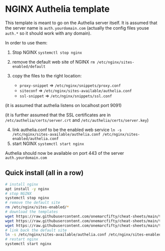# NGINX Authelia template

This template is meant to go on the Authelia server itself. It is assumed that the server name is `auth.yourdomain.com` (actually the config files youse `auth.*` so it should work with any domain).

In order to use them:

1. Stop NGINX `systemctl stop nginx`
2. remove the default web site of NGINX `rm /etc/nginx/sites-enabled/default`
3. copy the files to the right location:

    -  `proxy-snippet` => `/etc/nginx/snippets/proxy.conf`
    - `siteconf` => `/etc/nginx/sites-available/authelia.conf`
    - `ssl-snippet` => `/etc/nginx/snippets/ssl.conf`

(it is assumed that authelia listens on localhost port 9091)

(it is further assumed that the SSL certificates are in `/etc/authelia/certs/server.crt` and `/etc/authelia/certs/server.key`)

4. link authelia.conf to be the enabled web service `ln -s /etc/nginx/sites-available/authelia.conf /etc/nginx/sites-enabled/authelia.conf`
5. start NGINX `systemctl start nginx`

Authelia should now be available on port 443 of the server `auth.yourdomain.com`


## Quick install (all in a row)

```bash
# install nginx
apt install -y nginx
# stop NGINX
systemctl stop nginx
# remove the default site
rm /etc/nginx/sites-enabled/*
# download the templates
wget https://raw.githubusercontent.com/onemarcfifty/cheat-sheets/main/templates/nginx/authelia/siteconf -O /etc/nginx/sites-available/authelia.conf
wget https://raw.githubusercontent.com/onemarcfifty/cheat-sheets/main/templates/nginx/authelia/proxy-snippet -O /etc/nginx/snippets/proxy.conf
wget https://raw.githubusercontent.com/onemarcfifty/cheat-sheets/main/templates/nginx/authelia/ssl-snippet -O /etc/nginx/snippets/ssl.conf
# link back the default site
ln -s /etc/nginx/sites-available/authelia.conf /etc/nginx/sites-enabled/authelia.conf
# restart nginx
systemctl start nginx
```